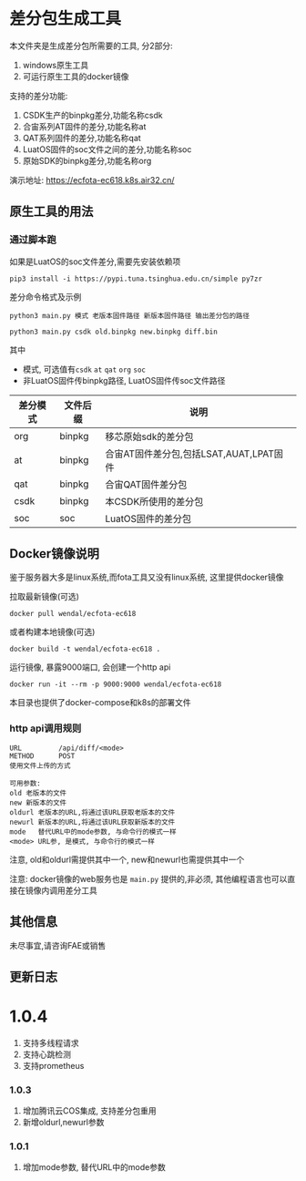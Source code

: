 # 差分包生成工具

本文件夹是生成差分包所需要的工具, 分2部分:
1. windows原生工具
2. 可运行原生工具的docker镜像

支持的差分功能:
1. CSDK生产的binpkg差分,功能名称csdk
2. 合宙系列AT固件的差分,功能名称at
3. QAT系列固件的差分,功能名称qat
4. LuatOS固件的soc文件之间的差分,功能名称soc
5. 原始SDK的binpkg差分,功能名称org

演示地址: https://ecfota-ec618.k8s.air32.cn/

## 原生工具的用法

### 通过脚本跑

如果是LuatOS的soc文件差分,需要先安装依赖项

```
pip3 install -i https://pypi.tuna.tsinghua.edu.cn/simple py7zr
```

差分命令格式及示例

```
python3 main.py 模式 老版本固件路径 新版本固件路径 输出差分包的路径

python3 main.py csdk old.binpkg new.binpkg diff.bin
```

其中
* 模式, 可选值有`csdk` `at` `qat` `org` `soc`
* 非LuatOS固件传binpkg路径, LuatOS固件传soc文件路径

|差分模式|文件后缀|说明|
|-------|-------|----|
|org    |binpkg |移芯原始sdk的差分包|
|at     |binpkg |合宙AT固件差分包,包括LSAT,AUAT,LPAT固件|
|qat    |binpkg |合宙QAT固件差分包|
|csdk   |binpkg |本CSDK所使用的差分包|
|soc    |soc    |LuatOS固件的差分包|

## Docker镜像说明

鉴于服务器大多是linux系统,而fota工具又没有linux系统, 这里提供docker镜像

拉取最新镜像(可选)
```
docker pull wendal/ecfota-ec618
```

或者构建本地镜像(可选)
```
docker build -t wendal/ecfota-ec618 .
```

运行镜像, 暴露9000端口, 会创建一个http api
```
docker run -it --rm -p 9000:9000 wendal/ecfota-ec618
```

本目录也提供了docker-compose和k8s的部署文件

### http api调用规则

```
URL         /api/diff/<mode>
METHOD      POST
使用文件上传的方式 

可用参数:
old 老版本的文件
new 新版本的文件
oldurl 老版本的URL,将通过该URL获取老版本的文件
newurl 新版本的URL,将通过该URL获取新版本的文件
mode   替代URL中的mode参数, 与命令行的模式一样
<mode> URL参, 是模式, 与命令行的模式一样
```

注意, old和oldurl需提供其中一个, new和newurl也需提供其中一个 

注意: docker镜像的web服务也是 `main.py` 提供的,非必须, 其他编程语言也可以直接在镜像内调用差分工具

## 其他信息

未尽事宜,请咨询FAE或销售

## 更新日志

# 1.0.4

1. 支持多线程请求
2. 支持心跳检测
3. 支持prometheus

### 1.0.3

1. 增加腾讯云COS集成, 支持差分包重用
2. 新增oldurl,newurl参数

### 1.0.1

1. 增加mode参数, 替代URL中的mode参数

